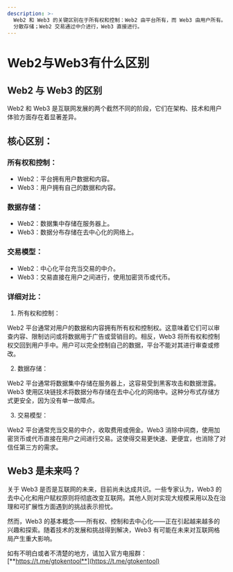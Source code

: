 ```yaml
---
description: >-
  Web2 和 Web3 的关键区别在于所有权和控制：Web2 由平台所有，而 Web3 由用户所有。此外，Web2 数据存储集中，Web3
  分散存储；Web2 交易通过中介进行，Web3 直接进行。
---
```


# Web2与Web3有什么区别

## Web2 与 Web3 的区别

Web2 和 Web3 是互联网发展的两个截然不同的阶段，它们在架构、技术和用户体验方面存在着显著差异。

## 核心区别：

### 所有权和控制：

* Web2：平台拥有用户数据和内容。
* Web3：用户拥有自己的数据和内容。

### 数据存储：

* Web2：数据集中存储在服务器上。
* Web3：数据分布存储在去中心化的网络上。

### 交易模型：

* Web2：中心化平台充当交易的中介。
* Web3：交易直接在用户之间进行，使用加密货币或代币。

### 详细对比：

1. 所有权和控制：

Web2 平台通常对用户的数据和内容拥有所有权和控制权。这意味着它们可以审查内容、限制访问或将数据用于广告或营销目的。相反，Web3 将所有权和控制权交回到用户手中。用户可以完全控制自己的数据，平台不能对其进行审查或修改。

2. 数据存储：

Web2 平台通常将数据集中存储在服务器上，这容易受到黑客攻击和数据泄露。Web3 使用区块链技术将数据分布存储在去中心化的网络中。这种分布式存储方式更安全，因为没有单一故障点。

3. 交易模型：

Web2 平台通常充当交易的中介，收取费用或佣金。Web3 消除中间商，使用加密货币或代币直接在用户之间进行交易。这使得交易更快速、更便宜，也消除了对信任第三方的需求。

## Web3 是未来吗？

关于 Web3 是否是互联网的未来，目前尚未达成共识。一些专家认为，Web3 的去中心化和用户赋权原则将彻底改变互联网。其他人则对实现大规模采用以及在治理和可扩展性方面遇到的挑战表示担忧。

然而，Web3 的基本概念——所有权、控制和去中心化——正在引起越来越多的兴趣和探索。随着技术的发展和挑战得到解决，Web3 有可能在未来对互联网格局产生重大影响。

如有不明白或者不清楚的地方，请加入官方电报群：[**https://t.me/gtokentool**](https://t.me/gtokentool)
